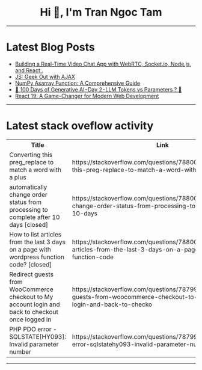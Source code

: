 <h1 align="center">Hi 👋, I'm Tran Ngoc Tam</h1>

---

# Latest Blog Posts 
<!-- BLOG-POST-LIST:START -->
- [Building a Real-Time Video Chat App with WebRTC, Socket.io, Node.js, and React .](https://dev.to/emilshiju/building-a-real-time-video-chat-app-with-webrtc-socketio-nodejs-and-react--2e42)
- [JS: Geek Out with AJAX](https://dev.to/dariansdev/geek-out-with-ajax-5d6l)
- [NumPy Asarray Function: A Comprehensive Guide](https://dev.to/labex/numpy-asarray-function-a-comprehensive-guide-1cf1)
- [🤖 100 Days of Generative AI - Day 2 - LLM Tokens vs Parameters ? 🤖](https://dev.to/lakhera2015/100-days-of-generative-ai-day-2-llm-tokens-vs-parameters--18k4)
- [React 19: A Game-Changer for Modern Web Development](https://dev.to/vyan/react-19-a-game-changer-for-modern-web-development-1bih)
<!-- BLOG-POST-LIST:END -->

---

# Latest stack oveflow activity
<table>
  <tr><th>Title</th><th>Link</th></tr>
  <!-- STACKOVERFLOW:START --><tr><td>Converting this preg_replace to match a word with a plus</td><td>https://stackoverflow.com/questions/78800158/converting-this-preg-replace-to-match-a-word-with-a-plus</td></tr><tr><td>automatically change order status from processing to complete after 10 days [closed]</td><td>https://stackoverflow.com/questions/78800110/automatically-change-order-status-from-processing-to-complete-after-10-days</td></tr><tr><td>How to list articles from the last 3 days on a page with wordpress function code? [closed]</td><td>https://stackoverflow.com/questions/78800101/how-to-list-articles-from-the-last-3-days-on-a-page-with-wordpress-function-code</td></tr><tr><td>Redirect guests from WooCommerce checkout to My account login and back to checkout once logged in</td><td>https://stackoverflow.com/questions/78799947/redirect-guests-from-woocommerce-checkout-to-my-account-login-and-back-to-checko</td></tr><tr><td>PHP PDO error - SQLSTATE[HY093]: Invalid parameter number</td><td>https://stackoverflow.com/questions/78799751/php-pdo-error-sqlstatehy093-invalid-parameter-number</td></tr><!-- STACKOVERFLOW:END -->
</table>

---



